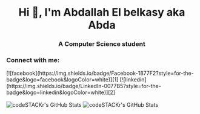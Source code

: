 <h1 align="center">Hi 👋, I'm Abdallah El belkasy aka Abda</h1>
<h3 align="center">A Computer Science student</h3>

<h3 align="left">Connect with me:</h3>
<p align="left">
[![facebook](https://img.shields.io/badge/Facebook-1877F2?style=for-the-badge&logo=facebook&logoColor=white)][1]
[![linkedin](https://img.shields.io/badge/LinkedIn-0077B5?style=for-the-badge&logo=linkedin&logoColor=white)][2]
</p>

[1]: https://www.facebook.com/abdallahe22/
[2]: https://www.linkedin.com/in/abdallahelbelkasy/




<img align="center" alt="codeSTACKr's GitHub Stats" src="https://github-readme-stats.vercel.app/api?username=Abdaishere&show_icons=true&hide_border=false&title_color=ff652f&icon_color=FFE400&bg_color=09131B&text_color=ffffff&border_color=0c1a25"/>

<img align="center" alt="codeSTACKr's GitHub Stats" src="https://github-readme-stats.vercel.app/api/top-langs/?username=Abdaishere&theme=radical&exclude_repo=Traino&layout=compact"/>

<!--START_SECTION:activity-->
